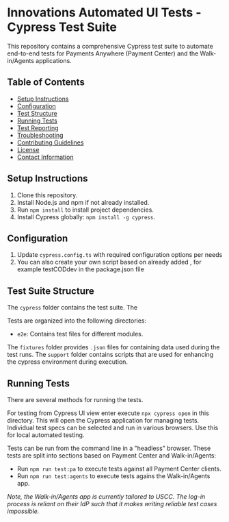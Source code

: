 # Innovations Automated UI Tests - Cypress Test Suite

This repository contains a comprehensive Cypress test suite to automate end-to-end tests for Payments Anywhere (Payment Center) and the Walk-in/Agents applications.

## Table of Contents

- [Setup Instructions](#setup-instructions)
- [Configuration](#configuration)
- [Test Structure](#test-structure)
- [Running Tests](#running-tests)
- [Test Reporting](#test-reporting)
- [Troubleshooting](#troubleshooting)
- [Contributing Guidelines](#contributing-guidelines)
- [License](#license)
- [Contact Information](#contact-information)

## Setup Instructions

1. Clone this repository.
2. Install Node.js and npm if not already installed.
3. Run `npm install` to install project dependencies.
4. Install Cypress globally: `npm install -g cypress`.

## Configuration

1. Update `cypress.config.ts` with required configuration options per needs 
2. You can also create your own script based on already added , for example testCODdev in the package.json file 

## Test Suite Structure

The `cypress` folder contains the test suite. The

Tests are organized into the following directories:
- `e2e`: Contains test files for different modules.

The `fixtures` folder provides `.json` files for containing data used during the test runs. The `support` folder contains scripts that are used for enhancing the cypress environment during execution.

## Running Tests

There are several methods for running the tests.

For testing from Cypress UI view enter execute `npx cypress open` in this directory. This will open the Cypress application for managing tests. Individual test specs can be selected and run in various browsers. Use this for local automated testing.

Tests can be run from the command line in a "headless" browser. These tests are split into sections based on Payment Center and Walk-in/Agents:

* Run `npm run test:pa` to execute tests against all Payment Center clients.
* Run `npm run test:agents` to execute tests agains the Walk-in/Agents app.

*Note, the Walk-in/Agents app is currently tailored to USCC. The log-in process is reliant on their IdP such that it makes writing reliable test cases impossible.*
